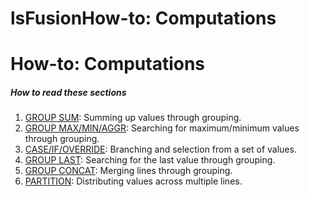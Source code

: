 # lsFusionHow-to: Computations

# How-to: Computations

##### How to read these sections

1.  [GROUP SUM](How-to_GROUP_SUM.md): Summing up values through grouping.
2.  [GROUP MAX/MIN/AGGR](How-to_GROUP_MAX_MIN_AGGR.md): Searching for maximum/minimum values through grouping.
3.  [CASE/IF/OVERRIDE](How-to_CASE_IF_OVERRIDE.md): Branching and selection from a set of values.
4.  [GROUP LAST](How-to_GROUP_LAST.md): Searching for the last value through grouping.
5.  [GROUP CONCAT](How-to_GROUP_CONCAT.md): Merging lines through grouping.
6.  [PARTITION](How-to_PARTITION.md): Distributing values across multiple lines.

  

